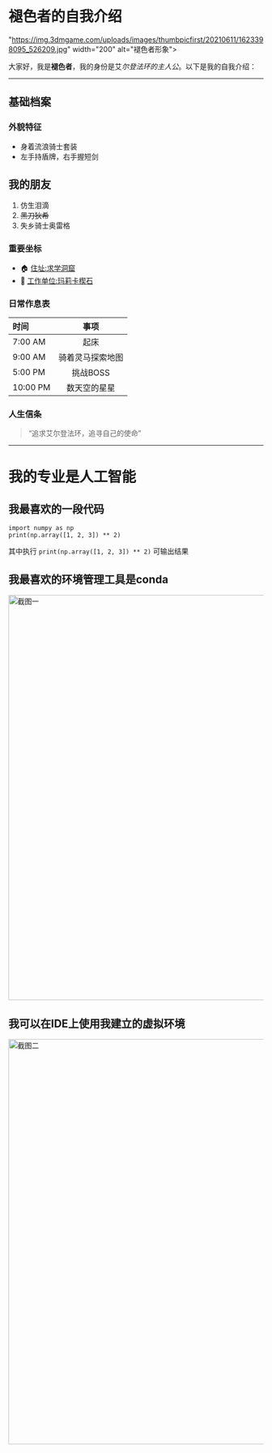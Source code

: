 # 褪色者的自我介绍

<img src>"https://img.3dmgame.com/uploads/images/thumbpicfirst/20210611/1623398095_526209.jpg" width="200" alt="褪色者形象">


大家好，我是**褪色者**，我的身份是艾*尔登法环的主人公*。以下是我的自我介绍：

---

## 基础档案

### 外貌特征

* 身着流浪骑士套装
* 左手持盾牌，右手握短剑

## 我的朋友

1. 仿生泪滴
2. ~~黑刀狄希~~
3. 失乡骑士奥雷格

### 重要坐标

* 🏠 [住址:求学洞窟](https://www.gamersky.com/handbook/202202/1461277.shtml)
* 🏢 [工作单位:玛莉卡楔石](https://gl.ali213.net/html/2021-11/729401.html)

### 日常作息表
| 时间       |    事项    |
|:---------|:--------:|
| 7:00 AM  |    起床    |
| 9:00 AM  | 骑着灵马探索地图 |
| 5:00 PM  |  挑战BOSS  |
| 10:00 PM |  数天空的星星  |

### 人生信条

 >“追求艾尔登法环，追寻自己的使命”

---

# 我的专业是人工智能

## 我最喜欢的一段代码
    import numpy as np
    print(np.array([1, 2, 3]) ** 2)
其中执行
    `print(np.array([1, 2, 3]) ** 2)`
可输出结果

## 我最喜欢的环境管理工具是conda

<img src="&quot;C:\Users\26544\Desktop\1.png&quot;" width="800" alt="截图一">

## 我可以在IDE上使用我建立的虚拟环境

<img src="&quot;C:\Users\26544\Desktop\3.png&quot;" width="800" alt="截图二">
